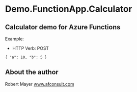 # Demo.FunctionApp.Calculator

## Calculator demo for Azure Functions

Example: 

* HTTP Verb: POST

`{
	"a": 10,
	"b": 5
}`

## About the author

Robert Mayer
www.afconsult.com